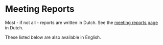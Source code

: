 # Meeting Reports

Most - if not all - reports are written in Dutch. See the [meeting reports page](/nl/reports/) in Dutch.

These listed below are also available in English.

